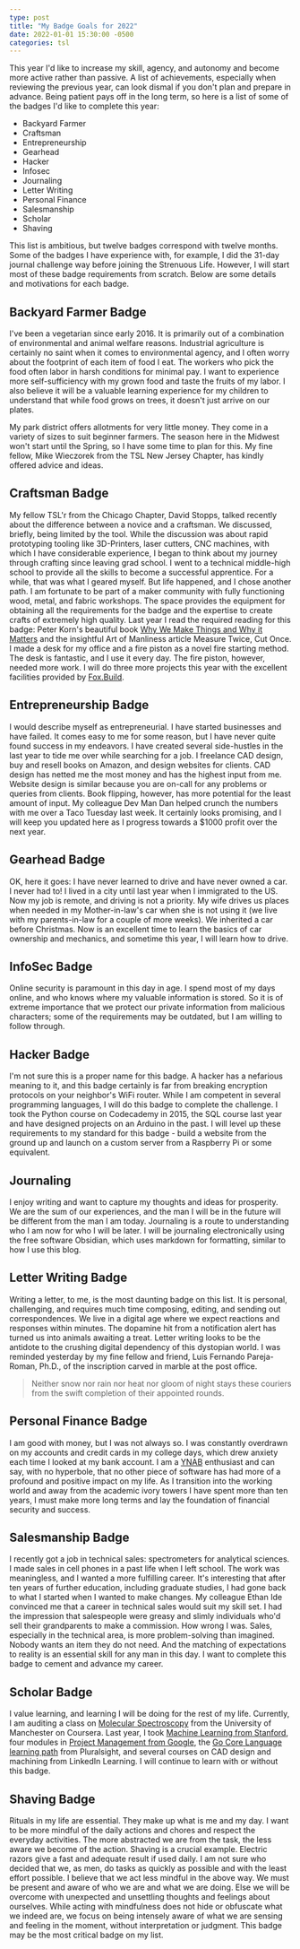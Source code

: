 ```yaml
---
type: post
title: "My Badge Goals for 2022"
date: 2022-01-01 15:30:00 -0500
categories: tsl
---
```


This year I'd like to increase my skill, agency, and autonomy and become more active rather than passive. A list of achievements, especially when reviewing the previous year, can look dismal if you don't plan and prepare in advance. Being patient pays off in the long term, so here is a list of some of the badges I'd like to complete this year:
* Backyard Farmer
* Craftsman
* Entrepreneurship
* Gearhead
* Hacker
* Infosec
* Journaling
* Letter Writing
* Personal Finance
* Salesmanship
* Scholar
* Shaving

This list is ambitious, but twelve badges correspond with twelve months. Some of the badges I have experience with, for example, I did the 31-day journal challenge way before joining the Strenuous Life. However, I will start most of these badge requirements from scratch. Below are some details and motivations for each badge.

## Backyard Farmer Badge
I've been a vegetarian since early 2016. It is primarily out of a combination of environmental and animal welfare reasons. Industrial agriculture is certainly no saint when it comes to environmental agency, and I often worry about the footprint of each item of food I eat. The workers who pick the food often labor in harsh conditions for minimal pay. I want to experience more self-sufficiency with my grown food and taste the fruits of my labor. I also believe it will be a valuable learning experience for my children to understand that while food grows on trees, it doesn't just arrive on our plates.

My park district offers allotments for very little money. They come in a variety of sizes to suit beginner farmers. The season here in the Midwest won't start until the Spring, so I have some time to plan for this. My fine fellow, Mike Wieczorek from the TSL New Jersey Chapter, has kindly offered advice and ideas.

## Craftsman Badge
My fellow TSL'r from the Chicago Chapter, David Stopps, talked recently about the difference between a novice and a craftsman. We discussed, briefly, being limited by the tool. While the discussion was about rapid prototyping tooling like 3D-Printers, laser cutters, CNC machines, with which I have considerable experience, I began to think about my journey through crafting since leaving grad school.
I went to a technical middle-high school to provide all the skills to become a successful apprentice. For a while, that was what I geared myself. But life happened, and I chose another path. I am fortunate to be part of a maker community with fully functioning wood, metal, and fabric workshops. The space provides the equipment for obtaining all the requirements for the badge and the expertise to create crafts of extremely high quality.
Last year I read the required reading for this badge: Peter Korn's beautiful book [Why We Make Things and Why it Matters](https://godine.com/book/why-we-make-things-and-why-it-matters/) and the insightful Art of Manliness article Measure Twice, Cut Once. I made a desk for my office and a fire piston as a novel fire starting method. The desk is fantastic, and I use it every day. The fire piston, however, needed more work. I will do three more projects this year with the excellent facilities provided by [Fox.Build](https://fox.build).

## Entrepreneurship Badge
I would describe myself as entrepreneurial. I have started businesses and have failed. It comes easy to me for some reason, but I have never quite found success in my endeavors. I have created several side-hustles in the last year to tide me over while searching for a job. I freelance CAD design, buy and resell books on Amazon, and design websites for clients. CAD design has netted me the most money and has the highest input from me. Website design is similar because you are on-call for any problems or queries from clients. Book flipping, however, has more potential for the least amount of input. My colleague Dev Man Dan helped crunch the numbers with me over a Taco Tuesday last week. It certainly looks promising, and I will keep you updated here as I progress towards a $1000 profit over the next year.

## Gearhead Badge
OK, here it goes: I have never learned to drive and have never owned a car. I never had to! I lived in a city until last year when I immigrated to the US. Now my job is remote, and driving is not a priority. My wife drives us places when needed in my Mother-in-law's car when she is not using it (we live with my parents-in-law for a couple of more weeks). We inherited a car before Christmas. Now is an excellent time to learn the basics of car ownership and mechanics, and sometime this year, I will learn how to drive.

## InfoSec Badge
Online security is paramount in this day in age. I spend most of my days online, and who knows where my valuable information is stored. So it is of extreme importance that we protect our private information from malicious characters; some of the requirements may be outdated, but I am willing to follow through.

## Hacker Badge
I'm not sure this is a proper name for this badge. A hacker has a nefarious meaning to it, and this badge certainly is far from breaking encryption protocols on your neighbor's WiFi router. While I am competent in several programming languages, I will do this badge to complete the challenge. I took the Python course on Codecademy in 2015, the SQL course last year and have designed projects on an Arduino in the past. I will level up these requirements to my standard for this badge - build a website from the ground up and launch on a custom server from a Raspberry Pi or some equivalent.

## Journaling
I enjoy writing and want to capture my thoughts and ideas for prosperity. We are the sum of our experiences, and the man I will be in the future will be different from the man I am today. Journaling is a route to understanding who I am now for who I will be later. I will be journaling electronically using the free software Obsidian, which uses markdown for formatting, similar to how I use this blog.

## Letter Writing Badge
Writing a letter, to me, is the most daunting badge on this list. It is personal, challenging, and requires much time composing, editing, and sending out correspondences. We live in a digital age where we expect reactions and responses within minutes. The dopamine hit from a notification alert has turned us into animals awaiting a treat. Letter writing looks to be the antidote to the crushing digital dependency of this dystopian world. I was reminded yesterday by my fine fellow and friend, Luis Fernando Pareja-Roman, Ph.D., of the inscription carved in marble at the post office.
> Neither snow nor rain nor heat nor gloom of night stays these couriers from the swift completion of their appointed rounds.

## Personal Finance Badge
I am good with money, but I was not always so. I was constantly overdrawn on my accounts and credit cards in my college days, which drew anxiety each time I looked at my bank account. I am a [YNAB](https://www.youneedabudget.com/) enthusiast and can say, with no hyperbole, that no other piece of software has had more of a profound and positive impact on my life. As I transition into the working world and away from the academic ivory towers I have spent more than ten years, I must make more long terms and lay the foundation of financial security and success.

## Salesmanship Badge
I recently got a job in technical sales: spectrometers for analytical sciences. I made sales in cell phones in a past life when I left school. The work was meaningless, and I wanted a more fulfilling career. It's interesting that after ten years of further education, including graduate studies, I had gone back to what I started when I wanted to make changes. My colleague Ethan Ide convinced me that a career in technical sales would suit my skill set. I had the impression that salespeople were greasy and slimly individuals who'd sell their grandparents to make a commission. How wrong I was. Sales, especially in the technical area, is more problem-solving than imagined. Nobody wants an item they do not need. And the matching of expectations to reality is an essential skill for any man in this day. I want to complete this badge to cement and advance my career.

## Scholar Badge
I value learning, and learning I will be doing for the rest of my life. Currently, I am auditing a class on [Molecular Spectroscopy](https://www.coursera.org/learn/spectroscopy) from the University of Manchester on Coursera. Last year, I took [Machine Learning from Stanford](https://www.coursera.org/learn/machine-learning), four modules in [Project Management from Google](https://grow.google/certificates/project-management/#?modal_active=none), the [Go Core Language learning path](https://www.pluralsight.com/paths/go-core-language) from Pluralsight, and several courses on CAD design and machining from LinkedIn Learning. I will continue to learn with or without this badge.

## Shaving Badge
Rituals in my life are essential. They make up what is me and my day. I want to be more mindful of the daily actions and chores and respect the everyday activities. The more abstracted we are from the task, the less aware we become of the action. Shaving is a crucial example. Electric razors give a fast and adequate result if used daily. I am not sure who decided that we, as men, do tasks as quickly as possible and with the least effort possible. I believe that we act less mindful in the above way. We must be present and aware of who we are and what we are doing. Else we will be overcome with unexpected and unsettling thoughts and feelings about ourselves. While acting with mindfulness does not hide or obfuscate what we indeed are, we focus on being intensely aware of what we are sensing and feeling in the moment, without interpretation or judgment. This badge may be the most critical badge on my list.